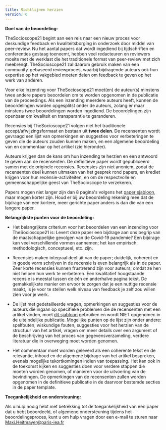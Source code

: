 ```yaml
---
title: Richtlijnen herzien
version: 6
---
```


**Doel van de beoordeling:**

TheSocioscope21 begint aan een reis naar een nieuw proces voor deskundige feedback en kwaliteitsborging in onderzoek door middel van peer-review. Nu het aantal papers dat wordt ingediend bij tijdschriften en conferenties gestaag toeneemt, hebben veel redacteuren en reviewers moeite met de werklast die het traditionele format van peer-review met zich meebrengt. TheSocioscope21 zal daarom gebruik maken van een community-gebaseerd reviewproces, waarbij bijdragende auteurs ook hun expertise op het vakgebied moeten delen om feedback te geven op het werk van anderen.

Voor elke inzending voor TheSocioscope21 moet(en) de auteur(s) minstens twee andere papers beoordelen om te worden opgenomen in de publicatie van de proceedings. Als een inzending meerdere auteurs heeft, kunnen de beoordelingen worden opgesplitst onder de auteurs, zolang er maar minstens twee beoordelingen worden ingediend. De beoordelingen zijn openbaar om kwaliteit en transparantie te garanderen.

Recensies bij TheSocioscope21 volgen niet het traditionele accept/afwijzingsformaat en bestaan uit **twee delen**. De recensenten wordt gevraagd een lijst van opmerkingen en suggesties voor verbeteringen te geven die de auteurs zouden kunnen maken, en een algemene beoordeling van en commentaar op het artikel (zie hieronder).

Auteurs krijgen dan de kans om hun inzending te herzien en een antwoord te geven aan de recensenten. De definitieve paper wordt gepubliceerd samen met de originele recensies. Recensies zijn niet anoniem, zodat de recensenten deel kunnen uitmaken van het gesprek rond papers, en krediet krijgen voor hun recensie-activiteiten, en om de respectvolle en gemeenschappelijke geest van TheSocioscope te verzekeren.

Papers mogen niet langer zijn dan 8 pagina's volgens het [paper sjabloon](https://TheSocioscope.org/conference/TheSocioscope21_Full_Paper_Template.docx), maar mogen korter zijn. Houd er bij uw beoordeling rekening mee dat de bijdrage van een kortere, meer gerichte paper anders is dan die van een langere paper.

**Belangrijkste punten voor de beoordeling:**

- Het belangrijkste criterium voor het beoordelen van een inzending voor TheSocioscope21 is: Levert deze paper een bijdrage aan ons begrip van de maatschappelijke gevolgen van de Covid-19 pandemie? Een bijdrage kan veel verschillende vormen aannemen; het kan empirisch, methodologisch, conceptueel, etc. zijn.

- Recensies maken integraal deel uit van de paper; duidelijk, coherent en in goede vorm schrijven in de recensie is even belangrijk als in de paper. Zeer korte recensies kunnen frustrerend zijn voor auteurs, omdat ze hen niet helpen hun werk te verbeteren. Een kwalitatief hoogstaande recensie is meestal tussen de één en anderhalve pagina tekst. De gemakkelijkste manier om ervoor te zorgen dat je een nuttige recensie maakt, is je voor te stellen welk niveau van feedback je zelf zou willen zien voor je werk.

- De lijst met gedetailleerde vragen, opmerkingen en suggesties voor de auteurs die ingaan op specifieke problemen die de recensenten met een artikel vinden, moet [dit sjabloon](https://TheSocioscope.org/conference/TheSocioscope21_Review_Template.docx) gebruiken en wordt NIET opgenomen in de uiteindelijke publicatie. Mogelijke punten op de lijst zijn onder andere: spelfouten, wiskundige fouten, suggesties voor het herzien van de structuur van het artikel, vragen om meer details over een argument of de beschrijving van het proces van gegevensverzameling, verdere literatuur die in overweging moet worden genomen.

- Het commentaar moet worden geleverd als een coherente tekst en de relevantie, inhoud en de algemene bijdrage van het artikel bespreken, evenals mogelijke tekortkomingen indien van toepassing. Het kan ook in de toekomst kijken en suggesties doen voor verdere stappen die moeten worden genomen, of manieren voor de uitvoering van de bevindingen. De opmerkingen van de recensenten zullen worden opgenomen in de definitieve publicatie in de daarvoor bestemde secties in de paper template.

<!-- -->

**Toegankelijkheid en ondersteuning:**

Als u hulp nodig hebt met betrekking tot de toegankelijkheid van een paper dat u hebt beoordeeld, of algemene ondersteuning tijdens het beoordelingsproces, kunt u om hulp vragen door een e-mail te sturen naar Maxi.Heitmayer@paris-iea.fr
